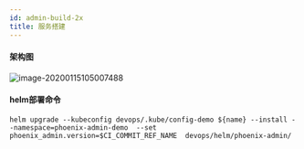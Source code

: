 ```yaml
---
id: admin-build-2x
title: 服务搭建
---
```


#### 架构图

![image-20200115105007488](assets/phoenix2.x/phoenix-admin/image-20200115105007488.png)



#### helm部署命令

```
helm upgrade --kubeconfig devops/.kube/config-demo ${name} --install --namespace=phoenix-admin-demo  --set phoenix_admin.version=$CI_COMMIT_REF_NAME  devops/helm/phoenix-admin/
```
